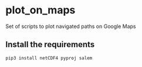 # plot_on_maps
Set of scripts to plot navigated paths on Google Maps

## Install the requirements
```
pip3 install netCDF4 pyproj salem
```
